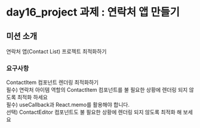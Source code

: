 # day16_project 과제 : 연락처 앱 만들기

## 미션 소개

연락처 앱(Contact List) 프로젝트 최적화하기

### 요구사항

ContactItem 컴포넌트 렌더링 최적화하기<br>
필수) 연락처 아이템 역할의 ContactItem 컴포넌트를 불 필요한 상황에 렌더링 되지 않도록 최적화 하세요<br>
필수) useCallback과 React.memo를 활용해야 합니다.<br>
선택) ContactEditor 컴포넌트도 불 필요한 상황에 렌더링 되지 않도록 최적화 해 보세요<br>